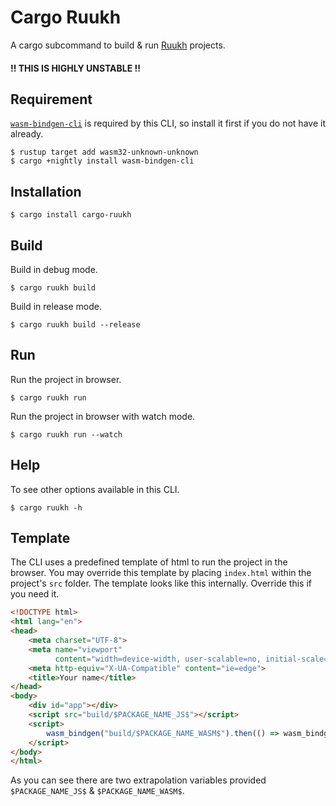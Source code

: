 # Cargo Ruukh

A cargo subcommand to build & run [Ruukh](https://github.com/csharad/ruukh)
projects.

#### !! THIS IS HIGHLY UNSTABLE !!

## Requirement

[`wasm-bindgen-cli`](https://rustwasm.github.io/wasm-bindgen/whirlwind-tour/basic-usage.html)
is required by this CLI, so install it first if you do not have it already.

```shell
$ rustup target add wasm32-unknown-unknown
$ cargo +nightly install wasm-bindgen-cli
```

## Installation

```shell
$ cargo install cargo-ruukh
```

## Build

Build in debug mode.
```shell
$ cargo ruukh build 
```

Build in release mode.
```shell
$ cargo ruukh build --release 
```

## Run

Run the project in browser.
```shell
$ cargo ruukh run
```

Run the project in browser with watch mode.
```shell
$ cargo ruukh run --watch
```

## Help

To see other options available in this CLI.
```shell
$ cargo ruukh -h
```

## Template

The CLI uses a predefined template of html to run the project in the browser.
You may override this template by placing `index.html` within the project's 
`src` folder.
The template looks like this internally. Override this if you need it.

```html
<!DOCTYPE html>
<html lang="en">
<head>
    <meta charset="UTF-8">
    <meta name="viewport"
          content="width=device-width, user-scalable=no, initial-scale=1.0, maximum-scale=1.0, minimum-scale=1.0">
    <meta http-equiv="X-UA-Compatible" content="ie=edge">
    <title>Your name</title>
</head>
<body>
    <div id="app"></div>
    <script src="build/$PACKAGE_NAME_JS$"></script>
    <script>
        wasm_bindgen("build/$PACKAGE_NAME_WASM$").then(() => wasm_bindgen.run());
    </script>
</body>
</html>
```

As you can see there are two extrapolation variables provided `$PACKAGE_NAME_JS$` & 
`$PACKAGE_NAME_WASM$`.
